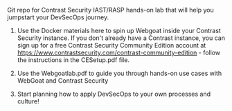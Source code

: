 
Git repo for Contrast Security IAST/RASP hands-on lab that will help you jumpstart your DevSecOps journey.

1. Use the Docker materials here to spin up Webgoat inside your Contrast Security instance. If you don't already have a Contrast instance, you can sign up for a free Contrast Security Community Edition account at https://www.contrastsecurity.com/contrast-community-edition - follow the instructions in the CESetup.pdf file.

2. Use the Webgoatlab.pdf to guide you through hands-on use cases with WebGoat and Contrast Security

3. Start planning how to apply DevSecOps to your own processes and culture!
